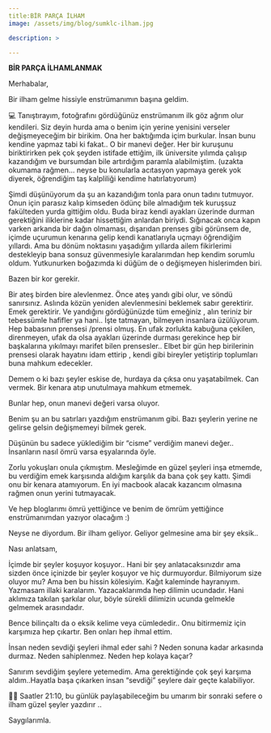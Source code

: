 ```yaml
---
title:BİR PARÇA İLHAM
image: /assets/img/blog/sumklc-ilham.jpg

description: > 

---
```


**BİR PARÇA İLHAMLANMAK**

Merhabalar,

Bir ilham gelme hissiyle enstrümanımın başına geldim.

💻 Tanıştırayım, fotoğrafını gördüğünüz enstrümanım ilk göz ağrım olur kendileri. Siz deyin hurda ama o benim için yerine yenisini verseler değişmeyeceğim bir birikim. Ona her baktığımda içim burkular. İnsan bunu kendine yapmaz tabi ki fakat.. O bir manevi değer. Her bir kuruşunu biriktirirken pek çok şeyden istifade ettiğim, ilk üniversite yılımda çalışıp kazandığım ve bursumdan bile artırdığım paramla alabilmiştim. (uzakta okumama rağmen… neyse bu konularla acıtasyon yapmaya gerek yok diyerek, öğrendiğim taş kalpliliği kendime hatırlatıyorum)

Şimdi düşünüyorum da şu an kazandığım tonla para onun tadını tutmuyor. Onun için parasız kalıp kimseden ödünç bile almadığım tek kuruşsuz fakülteden yurda gittiğim oldu. Buda biraz kendi ayakları üzerinde durman gerektiğini iliklerine kadar hissettiğim anlardan biriydi. Sığınacak onca kapın varken arkanda bir dağın olmaması, dışarıdan prenses gibi görünsem de, içimde uçurumun kenarına gelip kendi kanatlarıyla uçmayı öğrendiğim yıllardı. Ama bu dönüm noktasını yaşadığım yıllarda ailem fikirlerimi destekleyip bana sonsuz güvenmesiyle karalarımdan hep kendim sorumlu oldum. Yutkunurken boğazımda ki düğüm de o değişmeyen hislerimden biri.

Bazen bir kor gerekir.

Bir ateş birden bire alevlenmez. Önce ateş yandı gibi olur, ve söndü sanırsınız. Aslında közün yeniden alevlenmesini beklemek sabır gerektirir. Emek gerektirir. Ve yandığını gördüğünüzde tüm emeğiniz , alın teriniz bir tebessümle hafifler ya hani.. İşte tatmayan, bilmeyen insanlara üzülüyorum. Hep babasının prensesi /prensi olmuş. En ufak zorlukta kabuğuna çekilen, direnmeyen, ufak da olsa ayakları üzerinde durması gerekince hep bir başkalarına yıkılmayı marifet bilen prensesler.. Elbet bir gün hep birilerinin prensesi olarak hayatını idam ettirip , kendi gibi bireyler yetiştirip toplumları buna mahkum edecekler.

Demem o ki bazı şeyler eskise de, hurdaya da çıksa onu yaşatabilmek. Can vermek. Bir kenara atıp unutulmaya mahkum etmemek.

Bunlar hep, onun manevi değeri varsa oluyor.

Benim şu an bu satırları yazdığım enstrümanım gibi. Bazı şeylerin yerine ne gelirse gelsin değişmemeyi bilmek gerek.

Düşünün bu sadece yüklediğim bir “cisme” verdiğim manevi değer.. İnsanların nasıl ömrü varsa eşyalarında öyle.

Zorlu yokuşları onula çıkmıştım. Mesleğimde en güzel şeyleri inşa etmemde, bu verdiğim emek karşısında aldığım karşılık da bana çok şey kattı. Şimdi onu bir kenara atamıyorum. En iyi macbook alacak kazancım olmasına rağmen onun yerini tutmayacak.

Ve hep bloglarımı ömrü yettiğince ve benim de ömrüm yettiğince enstrümanımdan yazıyor olacağım :)

Neyse ne diyordum. Bir ilham geliyor. Geliyor gelmesine ama bir şey eksik..

Nası anlatsam,

İçimde bir şeyler koşuyor koşuyor.. Hani bir şey anlatacaksınızdır ama sizden önce içinizde bir şeyler koşuyor ve hiç durmuyordur. Bilmiyorum size oluyor mu? Ama ben bu hissin kölesiyim. Kağıt kaleminde hayranıyım. Yazmasam illaki karalarım. Yazacaklarımda hep dilimin ucundadır. Hani aklımıza takılan şarkılar olur, böyle sürekli dilimizin ucunda gelmekle gelmemek arasındadır.

Bence bilinçaltı da o eksik kelime veya cümlededir.. Onu bitirmemiz için karşımıza hep çıkartır. Ben onları hep ihmal ettim.

İnsan neden sevdiği şeyleri ihmal eder sahi ? Neden sonuna kadar arkasında durmaz. Neden sahiplenmez. Neden hep kolaya kaçar?

Sanırım sevdiğim şeylere yetemedim. Ama gerektiğinde çok şeyi karşıma aldım..Hayatla başa çıkarken insan “sevdiği” şeylere dair geçte kalabiliyor.

👩‍💻 Saatler 21:10, bu günlük paylaşabileceğim bu umarım bir sonraki sefere o ilham güzel şeyler yazdırır ..

Saygılarımla.
